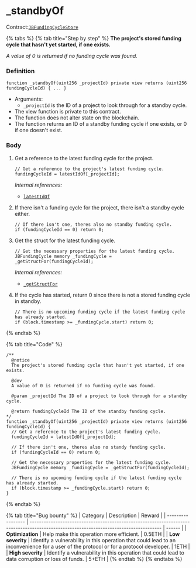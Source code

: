 # \_standbyOf

Contract:[`JBFundingCycleStore`](../)​

{% tabs %}
{% tab title="Step by step" %}
**The project's stored funding cycle that hasn't yet started, if one exists.**

_A value of 0 is returned if no funding cycle was found._

### Definition

```solidity
function _standbyOf(uint256 _projectId) private view returns (uint256 fundingCycleId) { ... }
```

* Arguments:
  * `_projectId` is the ID of a project to look through for a standby cycle.
* The view function is private to this contract.
* The function does not alter state on the blockchain.
* The function returns an ID of a standby funding cycle if one exists, or 0 if one doesn't exist.

### Body

1.  Get a reference to the latest funding cycle for the project.

    ```solidity
    // Get a reference to the project's latest funding cycle.
    fundingCycleId = latestIdOf[_projectId];
    ```

    _Internal references:_

    * [`latestIdOf`](../properties/latestidof.md)
2.  If there isn't a funding cycle for the project, there isn't a standby cycle either.

    ```solidity
    // If there isn't one, theres also no standby funding cycle.
    if (fundingCycleId == 0) return 0;
    ```
3.  Get the struct for the latest funding cycle.

    ```solidity
    // Get the necessary properties for the latest funding cycle.
    JBFundingCycle memory _fundingCycle = _getStructFor(fundingCycleId);
    ```

    _Internal references:_

    * [`_getStructFor`](\_getstructfor.md)
4.  If the cycle has started, return 0 since there is not a stored funding cycle in standby.

    ```solidity
    // There is no upcoming funding cycle if the latest funding cycle has already started.
    if (block.timestamp >= _fundingCycle.start) return 0;
    ```
{% endtab %}

{% tab title="Code" %}
```solidity
/**
  @notice 
  The project's stored funding cycle that hasn't yet started, if one exists.
    
  @dev
  A value of 0 is returned if no funding cycle was found.
  
  @param _projectId The ID of a project to look through for a standby cycle.

  @return fundingCycleId The ID of the standby funding cycle.
*/
function _standbyOf(uint256 _projectId) private view returns (uint256 fundingCycleId) {
  // Get a reference to the project's latest funding cycle.
  fundingCycleId = latestIdOf[_projectId];

  // If there isn't one, theres also no standy funding cycle.
  if (fundingCycleId == 0) return 0;

  // Get the necessary properties for the latest funding cycle.
  JBFundingCycle memory _fundingCycle = _getStructFor(fundingCycleId);

  // There is no upcoming funding cycle if the latest funding cycle has already started.
  if (block.timestamp >= _fundingCycle.start) return 0;
}
```
{% endtab %}

{% tab title="Bug bounty" %}
| Category          | Description                                                                                                                            | Reward |
| ----------------- | -------------------------------------------------------------------------------------------------------------------------------------- | ------ |
| **Optimization**  | Help make this operation more efficient.                                                                                               | 0.5ETH |
| **Low severity**  | Identify a vulnerability in this operation that could lead to an inconvenience for a user of the protocol or for a protocol developer. | 1ETH   |
| **High severity** | Identify a vulnerability in this operation that could lead to data corruption or loss of funds.                                        | 5+ETH  |
{% endtab %}
{% endtabs %}
